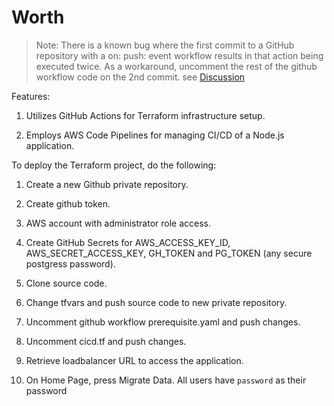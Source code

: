 # Worth

> Note: There is a known bug where the first commit to a GitHub repository with a on: push: event workflow results in that action being executed twice. As a workaround, uncomment the rest of the github workflow code on the 2nd commit. see [Discussion](https://github.com/orgs/community/discussions/50356)

Features:

1. Utilizes GitHub Actions for Terraform infrastructure setup.

2. Employs AWS Code Pipelines for managing CI/CD of a Node.js application.


To deploy the Terraform project, do the following:

1. Create a new Github private repository.

2. Create github token.

3. AWS account with administrator role access.

4. Create GitHub Secrets for AWS_ACCESS_KEY_ID, AWS_SECRET_ACCESS_KEY, GH_TOKEN and PG_TOKEN (any secure postgress password).

5. Clone source code.

6. Change tfvars and push source code to new private repository.

7. Uncomment github workflow prerequisite.yaml and push changes.

8. Uncomment cicd.tf and push changes.

9. Retrieve loadbalancer URL to access the application.

9. On Home Page, press Migrate Data. All users have `password` as their password